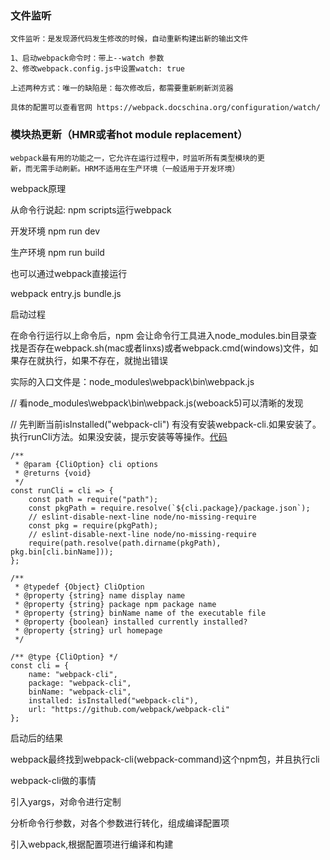 ### 文件监听

    文件监听：是发现源代码发生修改的时候，自动重新构建出新的输出文件

    1、启动webpack命令时：带上--watch 参数
    2、修改webpack.config.js中设置watch: true

    上述两种方式：唯一的缺陷是：每次修改后，都需要重新刷新浏览器

    具体的配置可以查看官网 https://webpack.docschina.org/configuration/watch/

### 模块热更新（HMR或者hot module replacement）

    webpack最有用的功能之一，它允许在运行过程中，时监听所有类型模块的更
    新，而无需手动刷新。HRM不适用在生产环境（一般适用于开发环境）


webpack原理

从命令行说起:
npm scripts运行webpack

开发环境 npm run dev

生产环境 npm run build

也可以通过webpack直接运行

webpack entry.js bundle.js

启动过程

在命令行运行以上命令后，npm 会让命令行工具进入node_modules\.bin目录查找是否存在webpack.sh(mac或者linxs)或者webpack.cmd(windows)文件，如果存在就执行，如果不存在，就抛出错误

实际的入口文件是：node_modules\webpack\bin\webpack.js

// 看node_modules\webpack\bin\webpack.js(weboack5)可以清晰的发现

// 先判断当前isInstalled("webpack-cli") 有没有安装webpack-cli.如果安装了。执行runCli方法。如果没安装，提示安装等等操作。[代码](https://github.com/webpack/webpack/blob/master/bin/webpack.js)

```
/**
 * @param {CliOption} cli options
 * @returns {void}
 */
const runCli = cli => {
	const path = require("path");
	const pkgPath = require.resolve(`${cli.package}/package.json`);
	// eslint-disable-next-line node/no-missing-require
	const pkg = require(pkgPath);
	// eslint-disable-next-line node/no-missing-require
	require(path.resolve(path.dirname(pkgPath), pkg.bin[cli.binName]));
};

/**
 * @typedef {Object} CliOption
 * @property {string} name display name
 * @property {string} package npm package name
 * @property {string} binName name of the executable file
 * @property {boolean} installed currently installed?
 * @property {string} url homepage
 */

/** @type {CliOption} */
const cli = {
	name: "webpack-cli",
	package: "webpack-cli",
	binName: "webpack-cli",
	installed: isInstalled("webpack-cli"),
	url: "https://github.com/webpack/webpack-cli"
};
```
启动后的结果

webpack最终找到webpack-cli(webpack-command)这个npm包，并且执行cli

webpack-cli做的事情

引入yargs，对命令进行定制

分析命令行参数，对各个参数进行转化，组成编译配置项

引入webpack,根据配置项进行编译和构建